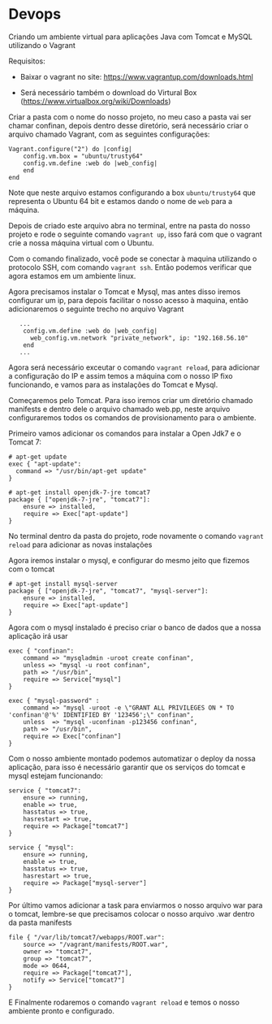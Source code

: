 # Devops

Criando um ambiente virtual para aplicações Java com Tomcat e MySQL utilizando o Vagrant

Requisitos:

- Baixar o vagrant no site: https://www.vagrantup.com/downloads.html

- Será necessário também o download do Virtural Box (https://www.virtualbox.org/wiki/Downloads)


Criar a pasta com o nome do nosso projeto, no meu caso a pasta vai ser chamar confinan, depois dentro desse diretório, será necessário criar o arquivo chamado Vagrant, com as seguintes configurações:


```
Vagrant.configure("2") do |config|
    config.vm.box = "ubuntu/trusty64"
    config.vm.define :web do |web_config|
    end     
end
```

Note que neste arquivo estamos configurando a box `ubuntu/trusty64` que representa o Ubuntu 64 bit e estamos dando o nome de `web` para a máquina. 

Depois de criado este arquivo abra no terminal, entre na pasta do nosso projeto e rode o seguinte comando `vagrant up`, isso fará com que o vagrant crie a nossa máquina virtual com o Ubuntu.

Com o comando finalizado, você pode se conectar à maquina utilizando o protocolo SSH, com comando `vagrant ssh`. Então podemos verificar que agora estamos em um ambiente linux.

Agora precisamos instalar o Tomcat e Mysql, mas antes disso iremos configurar um ip, para depois facilitar o nosso acesso à maquina, então adicionaremos o seguinte trecho no arquivo Vagrant

```
   ...
    config.vm.define :web do |web_config|
      web_config.vm.network "private_network", ip: "192.168.56.10"
    end 
   ...
```
Agora será necessário exceutar o comando `vagrant reload`, para adicionar a configuração do IP e assim temos a máquina com o nosso IP fixo funcionando, e vamos para as instalações do Tomcat e Mysql.

Começaremos pelo Tomcat. Para isso iremos criar um diretório chamado manifests e dentro dele o arquivo chamado web.pp, neste arquivo configuraremos todos os comandos de provisionamento para o ambiente. 

Primeiro vamos adicionar os comandos para instalar a Open Jdk7 e o Tomcat 7:

```
# apt-get update
exec { "apt-update":
  command => "/usr/bin/apt-get update"
}

# apt-get install openjdk-7-jre tomcat7
package { ["openjdk-7-jre", "tomcat7"]:
    ensure => installed,
    require => Exec["apt-update"]
}
```

No terminal dentro da pasta do projeto, rode novamente o comando `vagrant reload` para adicionar as novas instalações 

Agora iremos instalar o mysql, e configurar do mesmo jeito que fizemos com o tomcat


```
# apt-get install mysql-server
package { ["openjdk-7-jre", "tomcat7", "mysql-server"]:
    ensure => installed,
    require => Exec["apt-update"]
}
```

Agora com o mysql instalado é preciso criar o banco de dados que a nossa aplicação irá usar

```
exec { "confinan":
    command => "mysqladmin -uroot create confinan",
    unless => "mysql -u root confinan",
    path => "/usr/bin",
    require => Service["mysql"]
}

exec { "mysql-password" :
    command => "mysql -uroot -e \"GRANT ALL PRIVILEGES ON * TO 'confinan'@'%' IDENTIFIED BY '123456';\" confinan",
    unless  => "mysql -uconfinan -p123456 confinan",
    path => "/usr/bin",
    require => Exec["confinan"]
}
```

Com o nosso ambiente montado podemos automatizar o deploy da nossa aplicação, para isso é necessário garantir que os serviços do tomcat e mysql estejam funcionando:


```
service { "tomcat7":
    ensure => running,
    enable => true,
    hasstatus => true,
    hasrestart => true,
    require => Package["tomcat7"]    
}

service { "mysql":
    ensure => running,
    enable => true,
    hasstatus => true,
    hasrestart => true,
    require => Package["mysql-server"]
}
```

Por último vamos adicionar a task para enviarmos o nosso arquivo war para o tomcat, lembre-se que precisamos colocar o nosso arquivo .war dentro da pasta manifests

```
file { "/var/lib/tomcat7/webapps/ROOT.war":
    source => "/vagrant/manifests/ROOT.war",
    owner => "tomcat7",
    group => "tomcat7",
    mode => 0644,
    require => Package["tomcat7"],
    notify => Service["tomcat7"]
}
```

E Finalmente rodaremos o comando `vagrant reload` e temos o nosso ambiente pronto e configurado.




